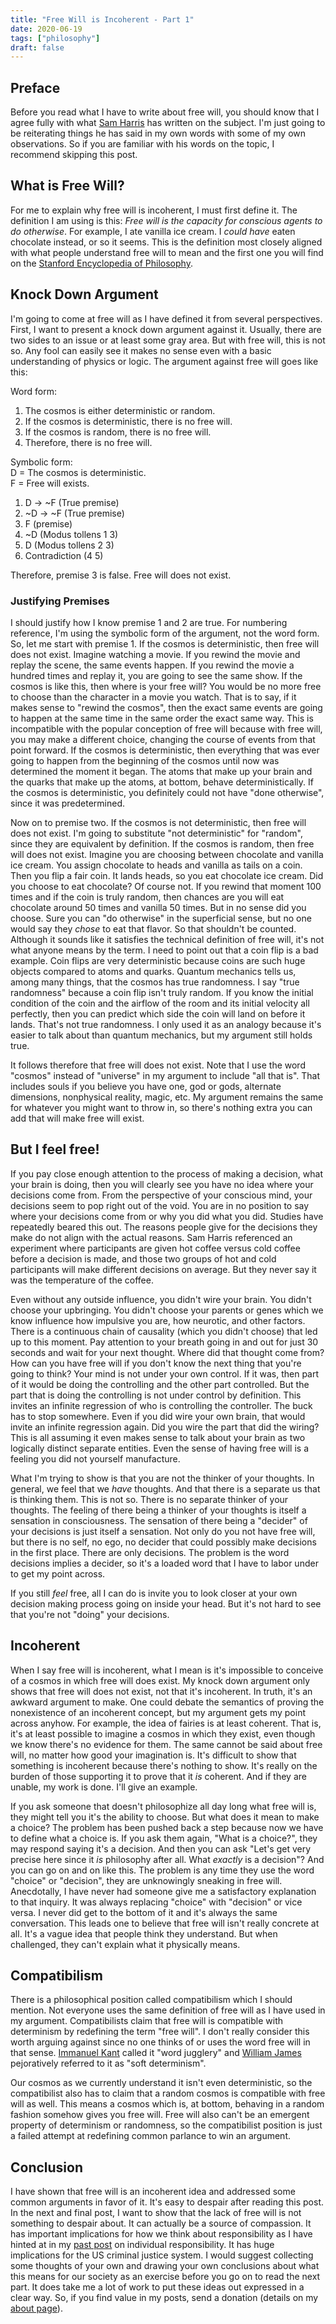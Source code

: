 ```yaml
---
title: "Free Will is Incoherent - Part 1"
date: 2020-06-19
tags: ["philosophy"]
draft: false
---
```

## Preface
Before you read what I have to write about free will, you should know that I agree fully with what [Sam Harris](https://samharris.org/the-illusion-of-free-will/) has written on the subject. I'm just going to be reiterating things he has said in my own words with some of my own observations. So if you are familiar with his words on the topic, I recommend skipping this post.

## What is Free Will?
For me to explain why free will is incoherent, I must first define it. The definition I am using is this: _Free will is the capacity for conscious agents to do otherwise_. For example, I ate vanilla ice cream. I _could have_ eaten chocolate instead, or so it seems. This is the definition most closely aligned with what people understand free will to mean and the first one you will find on the [Stanford Encyclopedia of Philosophy](https://plato.stanford.edu/entries/freewill/).

## Knock Down Argument
I'm going to come at free will as I have defined it from several perspectives. First, I want to present a knock down argument against it. Usually, there are two sides to an issue or at least some gray area. But with free will, this is not so. Any fool can easily see it makes no sense even with a basic understanding of physics or logic. The argument against free will goes like this:    

Word form:  
1. The cosmos is either deterministic or random.  
2. If the cosmos is deterministic, there is no free will.  
3. If the cosmos is random, there is no free will.  
4. Therefore, there is no free will.    

Symbolic form:  
D = The cosmos is deterministic.  
F = Free will exists.    

1. D -> ~F (True premise)  
2. ~D -> ~F (True premise)  
3. F (premise)  
4. ~D (Modus tollens 1 3)  
5. D (Modus tollens 2 3)  
6. Contradiction (4 5)  

Therefore, premise 3 is false. Free will does not exist.

### Justifying Premises
I should justify how I know premise 1 and 2 are true. For numbering reference, I'm using the symbolic form of the argument, not the word form. So, let me start with premise 1. If the cosmos is deterministic, then free will does not exist. Imagine watching a movie. If you rewind the movie and replay the scene, the same events happen. If you rewind the movie a hundred times and replay it, you are going to see the same show. If the cosmos is like this, then where is your free will? You would be no more free to choose than the character in a movie you watch. That is to say, if it makes sense to "rewind the cosmos", then the exact same events are going to happen at the same time in the same order the exact same way. This is incompatible with the popular conception of free will because with free will, you may make a different choice, changing the course of events from that point forward. If the cosmos is deterministic, then everything that was ever going to happen from the beginning of the cosmos until now was determined the moment it began. The atoms that make up your brain and the quarks that make up the atoms, at bottom, behave deterministically. If the cosmos is deterministic, you definitely could not have "done otherwise", since it was predetermined.    

Now on to premise two. If the cosmos is not deterministic, then free will does not exist. I'm going to substitute "not deterministic" for "random", since they are equivalent by definition. If the cosmos is random, then free will does not exist. Imagine you are choosing between chocolate and vanilla ice cream. You assign chocolate to heads and vanilla as tails on a coin. Then you flip a fair coin. It lands heads, so you eat chocolate ice cream. Did you choose to eat chocolate? Of course not. If you rewind that moment 100 times and if the coin is truly random, then chances are you will eat chocolate around 50 times and vanilla 50 times. But in no sense did you choose. Sure you can "do otherwise" in the superficial sense, but no one would say they _chose_ to eat that flavor. So that shouldn't be counted. Although it sounds like it satisfies the technical definition of free will, it's not what anyone means by the term. I need to point out that a coin flip is a bad example. Coin flips are very deterministic because coins are such huge objects compared to atoms and quarks. Quantum mechanics tells us, among many things, that the cosmos has true randomness. I say "true randomness" because a coin flip isn't truly random. If you know the initial condition of the coin and the airflow of the room and its initial velocity all perfectly, then you can predict which side the coin will land on before it lands. That's not true randomness. I only used it as an analogy because it's easier to talk about than quantum mechanics, but my argument still holds true.    

It follows therefore that free will does not exist. Note that I use the word "cosmos" instead of "universe" in my argument to include "all that is". That includes souls if you believe you have one, god or gods, alternate dimensions, nonphysical reality, magic, etc. My argument remains the same for whatever you might want to throw in, so there's nothing extra you can add that will make free will exist.

## But I feel free!
If you pay close enough attention to the process of making a decision, what your brain is doing, then you will clearly see you have no idea where your decisions come from. From the perspective of your conscious mind, your decisions seem to pop right out of the void. You are in no position to say where your decisions come from or why you did what you did. Studies have repeatedly beared this out. The reasons people give for the decisions they make do not align with the actual reasons. Sam Harris referenced an experiment where participants are given hot coffee versus cold coffee before a decision is made, and those two groups of hot and cold participants will make different decisions on average. But they never say it was the temperature of the coffee.    

Even without any outside influence, you didn't wire your brain. You didn't choose your upbringing. You didn't choose your parents or genes which we know influence how impulsive you are, how neurotic, and other factors. There is a continuous chain of causality (which you didn't choose) that led up to this moment. Pay attention to your breath going in and out for just 30 seconds and wait for your next thought. Where did that thought come from? How can you have free will if you don't know the next thing that you're going to think? Your mind is not under your own control. If it was, then part of it would be doing the controlling and the other part controlled. But the part that is doing the controlling is not under control by definition. This invites an infinite regression of who is controlling the controller. The buck has to stop somewhere. Even if you did wire your own brain, that would invite an infinite regression again. Did you wire the part that did the wiring? This is all assuming it even makes sense to talk about your brain as two logically distinct separate entities. Even the sense of having free will is a feeling you did not yourself manufacture.    

What I'm trying to show is that you are not the thinker of your thoughts. In general, we feel that we _have_ thoughts. And that there is a separate us that is thinking them. This is not so. There is no separate thinker of your thoughts. The feeling of there being a thinker of your thoughts is itself a sensation in consciousness. The sensation of there being a "decider" of your decisions is just itself a sensation. Not only do you not have free will, but there is no self, no ego, no decider that could possibly make decisions in the first place. There are only decisions. The problem is the word decisions implies a decider, so it's a loaded word that I have to labor under to get my point across.    

If you still _feel_ free, all I can do is invite you to look closer at your own decision making process going on inside your head. But it's not hard to see that you're not "doing" your decisions.

## Incoherent
When I say free will is incoherent, what I mean is it's impossible to conceive of a cosmos in which free will does exist. My knock down argument only shows that free will does not exist, not that it's incoherent. In truth, it's an awkward argument to make. One could debate the semantics of proving the nonexistence of an incoherent concept, but my argument gets my point across anyhow. For example, the idea of fairies is at least coherent. That is, it's at least possible to imagine a cosmos in which they exist, even though we know there's no evidence for them. The same cannot be said about free will, no matter how good your imagination is. It's difficult to show that something is incoherent because there's nothing to show. It's really on the burden of those supporting it to prove that it _is_ coherent. And if they are unable, my work is done. I'll give an example.    

If you ask someone that doesn't philosophize all day long what free will is, they might tell you it's the ability to choose. But what does it mean to make a choice? The problem has been pushed back a step because now we have to define what a choice is. If you ask them again, "What is a choice?", they may respond saying it's a decision. And then you can ask "Let's get very precise here since it _is_ philosophy after all. What _exactly_ is a decision"? And you can go on and on like this. The problem is any time they use the word "choice" or "decision", they are unknowingly sneaking in free will. Anecdotally, I have never had someone give me a satisfactory explanation to that inquiry. It was always replacing "choice" with "decision" or vice versa. I never did get to the bottom of it and it's always the same conversation. This leads one to believe that free will isn't really concrete at all. It's a vague idea that people think they understand. But when challenged, they can't explain what it physically means.

## Compatibilism
There is a philosophical position called compatibilism which I should mention. Not everyone uses the same definition of free will as I have used in my argument. Compatibilists claim that free will is compatible with determinism by redefining the term "free will". I don't really consider this worth arguing against since no one thinks of or uses the word free will in that sense. [Immanuel Kant](https://en.wikipedia.org/wiki/Immanuel_Kant) called it "word jugglery" and [William James](https://en.wikipedia.org/wiki/William_James) pejoratively referred to it as "soft determinism".    

Our cosmos as we currently understand it isn't even deterministic, so the compatibilist also has to claim that a random cosmos is compatible with free will as well. This means a cosmos which is, at bottom, behaving in a random fashion somehow gives you free will. Free will also can't be an emergent property of determinism or randomness, so the compatibilist position is just a failed attempt at redefining common parlance to win an argument.

## Conclusion
I have shown that free will is an incoherent idea and addressed some common arguments in favor of it. It's easy to despair after reading this post. In the next and final post, I want to show that the lack of free will is not something to despair about. It can actually be a source of compassion. It has important implications for how we think about responsibility as I have hinted at in my [past post](/on-individual-responsibility) on individual responsibility. It has huge implications for the US criminal justice system. I would suggest collecting some thoughts of your own and drawing your own conclusions about what this means for our society as an exercise before you go on to read the next part. It does take me a lot of work to put these ideas out expressed in a clear way. So, if you find value in my posts, send a donation (details on my [about page](../about#donate)).
